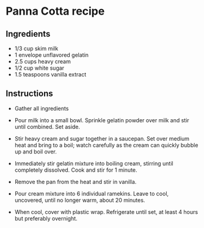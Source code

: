 # Panna Cotta recipe

## Ingredients

- 1/3 cup skim milk
- 1 envelope unflavored gelatin
- 2.5 cups heavy cream
- 1/2 cup white sugar
- 1.5 teaspoons vanilla extract


## Instructions

- Gather all ingredients

- Pour milk into a small bowl. Sprinkle gelatin powder over milk and stir until combined. Set aside.

- Stir heavy cream and sugar together in a saucepan. Set over medium heat and bring to a boil; watch carefully as the cream can quickly bubble up and boil over.

- Immediately stir gelatin mixture into boiling cream, stirring until completely dissolved. Cook and stir for 1 minute.

- Remove the pan from the heat and stir in vanilla.

- Pour cream mixture into 6 individual ramekins. Leave to cool, uncovered, until no longer warm, about 20 minutes.

- When cool, cover with plastic wrap. Refrigerate until set, at least 4 hours but preferably overnight.